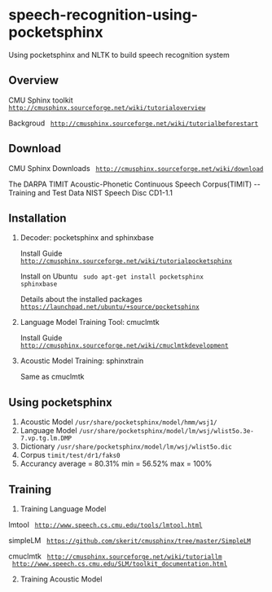 speech-recognition-using-pocketsphinx
=====================================

Using pocketsphinx and NLTK to build speech recognition system

Overview
--------
   CMU Sphinx toolkit <code> http://cmusphinx.sourceforge.net/wiki/tutorialoverview </code>

   Backgroud <code> http://cmusphinx.sourceforge.net/wiki/tutorialbeforestart </code>

Download
--------
   CMU Sphinx Downloads <code> http://cmusphinx.sourceforge.net/wiki/download</code>
   
   The DARPA TIMIT Acoustic-Phonetic Continuous Speech Corpus(TIMIT) -- Training and Test Data NIST Speech Disc CD1-1.1


Installation
------------
1. Decoder: pocketsphinx and sphinxbase
   
   Install Guide <code>http://cmusphinx.sourceforge.net/wiki/tutorialpocketsphinx</code> 

   Install on Ubuntu <code> sudo apt-get install pocketsphinx sphinxbase</code>
   
   Details about the installed packages <code>https://launchpad.net/ubuntu/+source/pocketsphinx</code>
  
2. Language Model Training Tool: cmuclmtk

   Install Guide <code>http://cmusphinx.sourceforge.net/wiki/cmuclmtkdevelopment</code>

3. Acoustic Model Training: sphinxtrain 

   Same as cmuclmtk 

Using pocketsphinx
------------------
1. Acoustic Model <code>/usr/share/pocketsphinx/model/hmm/wsj1/</code>
2. Language Model <code>/usr/share/pocketsphinx/model/lm/wsj/wlist5o.3e-7.vp.tg.lm.DMP</code>
3. Dictionary     <code>/usr/share/pocketsphinx/model/lm/wsj/wlist5o.dic</code>
4. Corpus <code>timit/test/dr1/faks0</code>
5. Accurancy  average = 80.31%   min = 56.52%  max = 100%

Training
---------
1. Training Language Model

  lmtool <code> http://www.speech.cs.cmu.edu/tools/lmtool.html </code>
 
  simpleLM <code> https://github.com/skerit/cmusphinx/tree/master/SimpleLM </code>
 
  cmuclmtk <code> http://cmusphinx.sourceforge.net/wiki/tutoriallm </code>
           <code> http://www.speech.cs.cmu.edu/SLM/toolkit_documentation.html </code>

2. Training Acoustic Model


